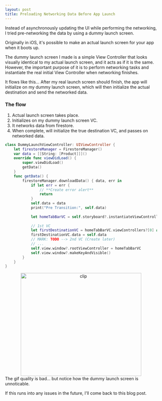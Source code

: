 ```yaml
---
layout: post
title: Preloading Networking Data Before App Launch
---
```


Instead of asynchronously updating the UI while performing the networking, I tried pre-networking the data by using a dummy launch screen. 



Originally in iOS, it's possible to make an actual launch screen for your app when it boots up. 

The dummy launch screen I made is a simple View Controller that looks visually identical to my actual launch screen, and it acts as if it is the same. 
However, the important purpose of it is to perform networking tasks and instantiate the real initial View Controller when networking finishes. 
<br>

It flows like this... After my real launch screen should finish, the app will initialize on my dummy launch screen, which will then initialize the actual destination and send the networked data.

<h3>The flow</h3>

<ol>
  <li>Actual launch screen takes place.</li>
  <li>Initializes on my dummy launch screen VC.</li>
  <li>It networks data from firestore.</li>
  <li>When complete, will initialize the true destination VC, and passes on networked data.</li>
</ol> 

```swift
class DummyLaunchViewController: UIViewController {
    let firestoreManager = FirestoreManager()
    var data = [[String: [Product]]]()
    override func viewDidLoad() {
        super.viewDidLoad()
        getData()
    }
    func getData() {
        firestoreManager.downloadData() { data, err in
            if let err = err {
                // **Create error alert**
                return
            }
            self.data = data
            print("Pre Transition:", self.data)
            
            let homeTabBarVC = self.storyboard?.instantiateViewController(identifier: K.storyboardID.HomeTabBarVC) as! UITabBarController
            
            // 1st VC
            let firstDestinationVC = homeTabBarVC.viewControllers?[0] as! HomeViewController
            firstDestinationVC.data = self.data
            // MARK: TODO --> 2nd VC (Create later)
            // ...
            self.view.window?.rootViewController = homeTabBarVC
            self.view.window?.makeKeyAndVisible()
        }
    }
}
```

<div align="center">
<img src="{{ site.baseurl }}/images/10_30_2020/preloading_clip.gif" alt="clip" width="400" height="340"/>
</div>
The gif quality is bad... but notice how the dummy launch screen is unnoticable.



If this runs into any issues in the future, I'll come back to this blog post.
